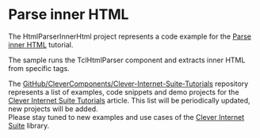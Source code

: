 # Parse inner HTML

The HtmlParserInnerHtml project represents a code example for the [Parse inner HTML](https://www.clevercomponents.com/portal/kb/a76/parse-inner-html.aspx) tutorial.   

The sample runs the TclHtmlParser component and extracts inner HTML from specific tags.   

The [GitHub/CleverComponents/Clever-Internet-Suite-Tutorials](https://github.com/CleverComponents/Clever-Internet-Suite-Tutorials) repository represents a list of examples, code snippets and demo projects for the [Clever Internet Suite Tutorials](https://www.clevercomponents.com/articles/article035/) article. This list will be periodically updated, new projects will be added.   
Please stay tuned to new examples and use cases of the [Clever Internet Suite](https://www.clevercomponents.com/products/inetsuite/) library.
